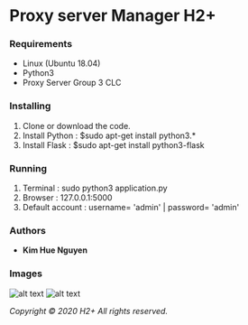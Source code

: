 # Proxy server Manager H2+


### Requirements

  - Linux (Ubuntu 18.04)
  - Python3
  - Proxy Server Group 3 CLC
  

### Installing

1. Clone or download the code.
2. Install Python : $sudo apt-get install python3.* 
3. Install Flask  : $sudo apt-get install python3-flask

### Running

1. Terminal : sudo python3 application.py
2. Browser  : 127.0.0.1:5000
3. Default account : username= 'admin' | password= 'admin' 

### Authors
 - **Kim Hue Nguyen**

### Images
![alt text](https://github.com/athenakimhue/Proxy_Server_Manager_H2/blob/master/Images/01-%20Flask%20Python.PNG)
![alt text](https://github.com/athenakimhue/Proxy_Server_Manager_H2/blob/master/Images/03-%20GUI%201.png)


*Copyright © 2020 H2+ All rights reserved.*
